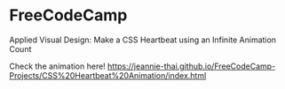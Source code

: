 # FreeCodeCamp

Applied Visual Design: Make a CSS Heartbeat using an Infinite Animation Count

Check the animation here! https://jeannie-thai.github.io/FreeCodeCamp-Projects/CSS%20Heartbeat%20Animation/index.html
